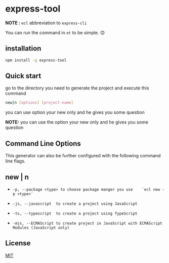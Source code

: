 # express-tool

**NOTE :** `ecl` abbreviation to `express-cli`

You can run the command in `et` to be simple. 😊

## installation

```sh
npm install -g express-tool
```

## Quick start

go to the directory you need to generate the project and execute this command

```bash
new|n [options] [project-name]
```
you can use option your new only and he gives you some question 

**NOTE:** you can use the option your new only and he gives you some question 

## Command Line Options

This generator can also be further configured with the following command line flags.

## new | n

-     -p, --package <type> to choose package manger you use    `ecl new -p <type>`
-     -js, --javascript  to create a project using JavaScript
-     -ts, --typescript  to create a project using TypeScript
-     -mjs, --ECMAScript to create project in JavaScript with ECMAScript Modules (JavaScript only)

## License

[MIT](LICENSE.txt)
